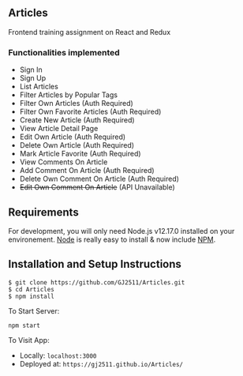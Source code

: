## Articles

Frontend training assignment on React and Redux

### Functionalities implemented

* Sign In
* Sign Up
* List Articles
* Filter Articles by Popular Tags
* Filter Own Articles (Auth Required)
* Filter Own Favorite Articles (Auth Required)
* Create New Article (Auth Required)
* View Article Detail Page
* Edit Own Article (Auth Required)
* Delete Own Article (Auth Required)
* Mark Article Favorite (Auth Required)
* View Comments On Article
* Add Comment On Article (Auth Required)
* Delete Own Comment On Article (Auth Required)
* ~~Edit Own Comment On Article~~ (API Unavailable)

## Requirements

For development, you will only need Node.js v12.17.0 installed on your environement. [Node](http://nodejs.org/) is really easy to install & now include [NPM](https://npmjs.org/).

## Installation and Setup Instructions

    $ git clone https://github.com/GJ2511/Articles.git
    $ cd Articles
    $ npm install

To Start Server:

`npm start`  

To Visit App:

* Locally: `localhost:3000` 
* Deployed at: `https://gj2511.github.io/Articles/`